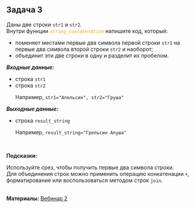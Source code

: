 <html>
<head>
  <meta charset="utf-8" />
  <style>
   .colortext {
    color: orange;
   }
  </style>
 </head>
<h2>Задача 3</h2>
<p>Даны две строки <code>str1</code> и <code>str2</code>.
  <br>Внутри функции <code><span class="colortext">string_concatenation</span></code> напишите код, который:
<ul>
<li> поменяет местами первые два символа первой строки <code>str1</code> 
на первые два символа второй строки <code>str2</code> и наоборот;</li>
<li> объединит эти две строки в одну и разделит их пробелом.</li>
</ul>

<p><b><i>Входные данные:</i></b>
  <ul>
  <li>строка <code>str1</code></li>
<li>строка <code>str2</code></li>
<p>Например, <code>str1="Апельсин", str2="Груша"</code>
</ul>
<p><b><i>Выходные данные:</i></b>
<ul>
  <li>
    строка <code>result_string</code></li>
<p>Например, <code>result_string="Грельсин Апуша"</code>
</ul>
<br>
<p><b>Подсказки:</b>
<div class="hint">
<div>Используйте срез, чтобы получить первые два символа строки.</div>
</div>
<div class="hint">
<div>Для объединения строк можно применить операцию конкатенации <code>+</code>, 
форматирование или воспользоваться методом строк <code>join</code>.</div>
</div>
<br>
  <p><b>Материалы:</b>
  <a href="https://n.sbis.ru/shared/disk/6c01b0d9-b2fc-42e1-998a-eaf8a2b3a38f">Вебинар 2</a>
<br>
<br>
</html>